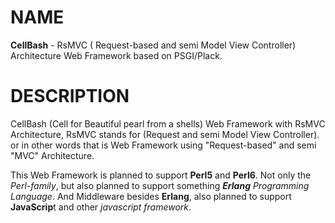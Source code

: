 # NAME
**CellBash** - RsMVC ( Request-based and semi Model View Controller) Architecture Web Framework based on PSGI/Plack.

# DESCRIPTION
CellBash (Cell for Beautiful pearl from a shells) Web Framework with RsMVC Architecture, 
RsMVC stands for (Request and semi Model View Controller). or in other words that is 
Web Framework using "Request-based" and semi "MVC" Architecture.

This Web Framework is planned to support **Perl5** and **Perl6**. Not only the _Perl-family_, but also planned to 
support something _**Erlang** Programming Language_. And Middleware besides **Erlang**, also planned to support **JavaScrip**t 
and other _javascript framework_.